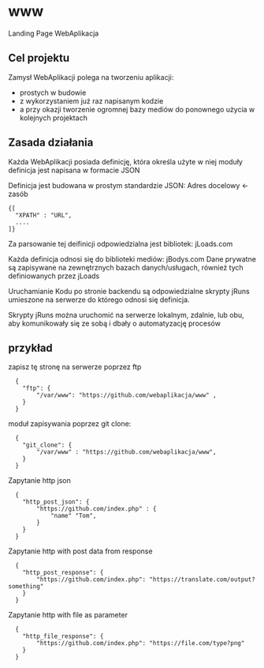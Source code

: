 # www
Landing Page WebAplikacja

## Cel projektu

Zamysł WebAplikacji polega na tworzeniu aplikacji:
+ prostych w budowie
+ z wykorzystaniem już raz napisanym kodzie
+ a przy okazji tworzenie ogromnej bazy mediów do ponownego użycia w kolejnych projektach

## Zasada działania

Każda WebAplikacji posiada definicję, która określa użyte w niej moduły
definicja jest napisana w formacie JSON

Definicja jest budowana w prostym standardzie JSON:
Adres docelowy  <-  zasób

    {[
      "XPATH" : "URL",
      ....
    ]}
    
Za parsowanie tej deifinicji odpowiedzialna jest bibliotek: jLoads.com

Każda definicja odnosi się do biblioteki mediów: jBodys.com
Dane prywatne są zapisywane na zewnętrznych bazach danych/usługach, również tych definiowanych przez jLoads

Uruchamianie Kodu po stronie backendu są odpowiedzialne skrypty jRuns umieszone na serwerze
do którego odnosi się definicja.

Skrypty jRuns można uruchomić na serwerze lokalnym, zdalnie, lub obu, aby komunikowały się ze sobą i dbały o automatyzację procesów


## przykład
zapisz tę stronę na serwerze poprzez ftp



      {            
        "ftp": {        
            "/var/www": "https://github.com/webaplikacja/www" ,
        }
      }
      

moduł zapisywania poprzez git clone:

      {            
        "git_clone": {        
            "/var/www" : "https://github.com/webaplikacja/www",
        }
      }      
      

Zapytanie http json

      {            
        "http_post_json": {        
            "https://github.com/index.php" : {
                "name" "Tom",
            }
        }
      }       
      
 
 Zapytanie http with post data from response

      {            
        "http_post_response": {        
            "https://github.com/index.php": "https://translate.com/output?something"
        }
      }   


 Zapytanie http with file as parameter

      {            
        "http_file_response": {        
            "https://github.com/index.php": "https://file.com/type?png"
        }
      }   
